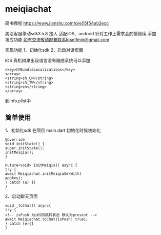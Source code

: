 # meiqiachat

简书教程 https://www.jianshu.com/p/e05f54ab2ecc

美洽客服移动sdk3.5.8 接入 适配iOS、android 针对工作上需求会酌情继续 添加相应功能
如有交流敬请邮箱联系loselfmin@gmail.com

实现功能
1、初始化sdk
2、启动对话页面

iOS 真机如果出现语言没有跟随系统可以添加
```
<key>CFBundleLocalizations</key>
<array>
<string>zh_CN</string>
<string>zh_TW</string>
<string>en</string>
</array>
```
到info.plist中

## 简单使用

1、初始化sdk
在项目 main.dart 初始化时候初始化
```
@override
void initState() {
super.initState();
initMeiqia();
}

Future<void> initMeiqia() async {
try {
await Meiqiachat.initMeiqiaSdkWith(
appkey);
} catch (e) {}
}
```

2、启动聊天页面

```
void _toChat() async{
try {
<!-- isPush 为iOS的跳转状态 默认为present -->
await Meiqiachat.toChat(isPush: true);
} catch (e){}
}
```
